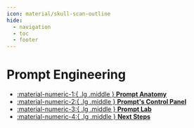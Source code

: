 ```yaml
---
icon: material/skull-scan-outline
hide:
  - navigation
  - toc
  - footer
---
```


# Prompt Engineering



<div class="grid cards" markdown>

- [ :material-numeric-1:{ .lg .middle } __Prompt Anatomy__](intro.md)
- [ :material-numeric-2:{ .lg .middle } __Prompt's Control Panel__](config.md) 
- [ :material-numeric-3:{ .lg .middle } __Prompt Lab__](activity.md) 
- [ :material-numeric-4:{ .lg .middle } __Next Steps__](next-steps.md) 

</div>